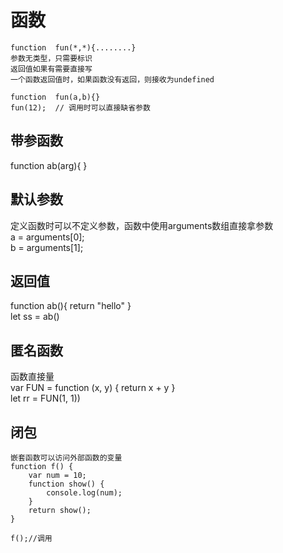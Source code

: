 # 函数

```
function  fun(*,*){........}
参数无类型，只需要标识
返回值如果有需要直接写
一个函数返回值时，如果函数没有返回，则接收为undefined  

function  fun(a,b){}
fun(12);  // 调用时可以直接缺省参数
```

## 带参函数

function  ab(arg){ }  

## 默认参数

定义函数时可以不定义参数，函数中使用arguments数组直接拿参数  
a = arguments[0];  
b = arguments[1];

## 返回值

function ab(){   return "hello" }  
let ss = ab()

## 匿名函数

函数直接量  
var FUN = function (x, y) { return x + y }  
let rr = FUN(1, 1))

## 闭包

```
嵌套函数可以访问外部函数的变量
function f() {
    var num = 10;
    function show() {
        console.log(num);
    }
    return show();
}

f();//调用
```
